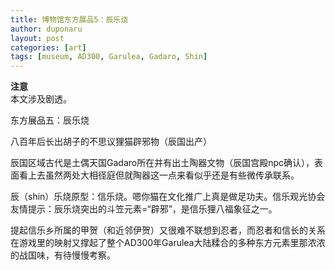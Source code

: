 ```yaml
---
title: 博物馆东方展品5：辰乐烧 
author: duponaru
layout: post
categories: [art]
tags: [museum, AD300, Garulea, Gadaro, Shin]
---
```


**注意**  
本文涉及剧透。  

东方展品五：辰乐烧

八百年后长出胡子的不思议狸猫辟邪物（辰国出产）  
<span class="image centered"><img src="{{ '/assets/post_img/2020-02-22/shinra.png' | relative_url }}" alt="" /></span> 


辰国区域古代是土偶天国Gadaro所在并有出土陶器文物（辰国宫殿npc确认），表面看上去虽然两处大相径庭但就陶器这一点来看似乎还是有些微传承联系。

辰（shin）乐烧原型：信乐烧。嗯你猫在文化推广上真是做足功夫。信乐观光协会友情提示：辰乐烧突出的斗笠元素=“辟邪”，是信乐狸八福象征之一。  
<span class="image centered"><img src="{{ '/assets/post_img/2020-02-22/shinra2.png' | relative_url }}" alt="" /></span> 

提起信乐乡所属的甲贺（和近邻伊贺）又很难不联想到忍者，而忍者和信长的关系在游戏里的映射又撑起了整个AD300年Garulea大陆糅合的多种东方元素里那浓浓的战国味，有待慢慢考察。
